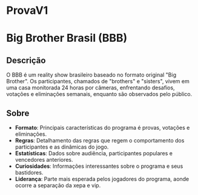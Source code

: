 # ProvaV1

# Big Brother Brasil (BBB)
## Descrição
O BBB é um reality show brasileiro baseado no formato original "Big Brother". Os participantes, chamados de "brothers" e "sisters", vivem em uma casa monitorada 24 horas por câmeras, enfrentando desafios, votações e eliminações semanais, enquanto são observados pelo público.

## Sobre

- **Formato**: Principais características do programa é provas, votações e eliminações.
- **Regras**: Detalhamento das regras que regem o comportamento dos participantes e as dinâmicas do jogo.
- **Estatísticas**: Dados sobre audiência, participantes populares e vencedores anteriores.
- **Curiosidades**: Informações interessantes sobre o programa e seus bastidores.
- **Liderança**: Parte mais esperada pelos jogadores do programa, aonde ocorre a separação da xepa e vip. 
  
